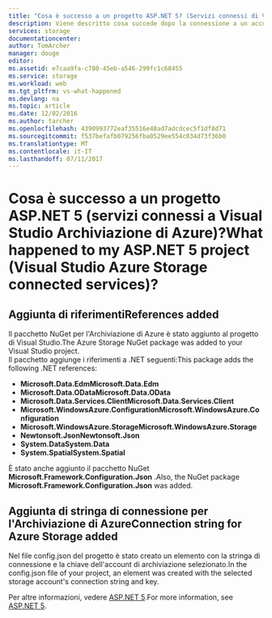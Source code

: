 ```yaml
---
title: "Cosa è successo a un progetto ASP.NET 5? (Servizi connessi di Visual Studio)| Documentazione Microsoft"
description: Viene descritto cosa succede dopo la connessione a un account di archiviazione di Azure in un progetto di Visual Studio ASP.NET 5 utilizzando i servizi connessi a Visual Studio
services: storage
documentationcenter: 
author: TomArcher
manager: douge
editor: 
ms.assetid: e7caa9fa-c780-45eb-a546-299fc1c68455
ms.service: storage
ms.workload: web
ms.tgt_pltfrm: vs-what-happened
ms.devlang: na
ms.topic: article
ms.date: 12/02/2016
ms.author: tarcher
ms.openlocfilehash: 4390993772eaf35516e48ad7adcdcec5f1df8d71
ms.sourcegitcommit: f537befafb079256fba0529ee554c034d73f36b0
ms.translationtype: MT
ms.contentlocale: it-IT
ms.lasthandoff: 07/11/2017
---
```

# <a name="what-happened-to-my-aspnet-5-project-visual-studio-azure-storage-connected-services"></a><span data-ttu-id="171df-103">Cosa è successo a un progetto ASP.NET 5 (servizi connessi a Visual Studio Archiviazione di Azure)?</span><span class="sxs-lookup"><span data-stu-id="171df-103">What happened to my ASP.NET 5 project (Visual Studio Azure Storage connected services)?</span></span>
## <a name="references-added"></a><span data-ttu-id="171df-104">Aggiunta di riferimenti</span><span class="sxs-lookup"><span data-stu-id="171df-104">References added</span></span>
<span data-ttu-id="171df-105">Il pacchetto NuGet per l'Archiviazione di Azure è stato aggiunto al progetto di Visual Studio.</span><span class="sxs-lookup"><span data-stu-id="171df-105">The Azure Storage NuGet package was added to your Visual Studio project.</span></span>  
<span data-ttu-id="171df-106">Il pacchetto aggiunge i riferimenti a .NET seguenti:</span><span class="sxs-lookup"><span data-stu-id="171df-106">This package adds the following .NET references:</span></span>

* <span data-ttu-id="171df-107">**Microsoft.Data.Edm**</span><span class="sxs-lookup"><span data-stu-id="171df-107">**Microsoft.Data.Edm**</span></span>
* <span data-ttu-id="171df-108">**Microsoft.Data.OData**</span><span class="sxs-lookup"><span data-stu-id="171df-108">**Microsoft.Data.OData**</span></span>
* <span data-ttu-id="171df-109">**Microsoft.Data.Services.Client**</span><span class="sxs-lookup"><span data-stu-id="171df-109">**Microsoft.Data.Services.Client**</span></span>
* <span data-ttu-id="171df-110">**Microsoft.WindowsAzure.Configuration**</span><span class="sxs-lookup"><span data-stu-id="171df-110">**Microsoft.WindowsAzure.Configuration**</span></span>
* <span data-ttu-id="171df-111">**Microsoft.WindowsAzure.Storage**</span><span class="sxs-lookup"><span data-stu-id="171df-111">**Microsoft.WindowsAzure.Storage**</span></span>
* <span data-ttu-id="171df-112">**Newtonsoft.Json**</span><span class="sxs-lookup"><span data-stu-id="171df-112">**Newtonsoft.Json**</span></span>
* <span data-ttu-id="171df-113">**System.Data**</span><span class="sxs-lookup"><span data-stu-id="171df-113">**System.Data**</span></span>
* <span data-ttu-id="171df-114">**System.Spatial**</span><span class="sxs-lookup"><span data-stu-id="171df-114">**System.Spatial**</span></span>

<span data-ttu-id="171df-115">È stato anche aggiunto il pacchetto NuGet **Microsoft.Framework.Configuration.Json** .</span><span class="sxs-lookup"><span data-stu-id="171df-115">Also, the NuGet package **Microsoft.Framework.Configuration.Json** was added.</span></span>

## <a name="connection-string-for-azure-storage-added"></a><span data-ttu-id="171df-116">Aggiunta di stringa di connessione per l'Archiviazione di Azure</span><span class="sxs-lookup"><span data-stu-id="171df-116">Connection string for Azure Storage added</span></span>
<span data-ttu-id="171df-117">Nel file config.json del progetto è stato creato un elemento con la stringa di connessione e la chiave dell'account di archiviazione selezionato.</span><span class="sxs-lookup"><span data-stu-id="171df-117">In the config.json file of your project, an element was created with the selected storage account's connection string and key.</span></span>

<span data-ttu-id="171df-118">Per altre informazioni, vedere [ASP.NET 5](http://www.asp.net/vnext).</span><span class="sxs-lookup"><span data-stu-id="171df-118">For more information, see [ASP.NET 5](http://www.asp.net/vnext).</span></span>

